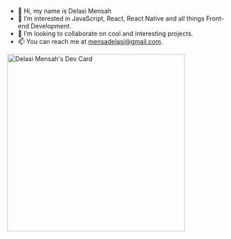 - 👋 Hi, my name is Delasi Mensah
- 👀 I’m interested in JavaScript, React, React Native and all things Front-end Development.
- 💞️ I’m looking to collaborate on cool and interesting projects.
- 📫 You can reach me at mensadelasi@gmail.com.

<a href="https://app.daily.dev/_delasimensah"><img src="https://api.daily.dev/devcards/39ce3dc2d06d450b981cdb595f6e2d5f.png?r=5st" width="400" alt="Delasi Mensah's Dev Card"/></a>

<!---
delasimensah/delasimensah is a ✨ special ✨ repository because its `README.md` (this file) appears on your GitHub profile.
You can click the Preview link to take a look at your changes.
--->
